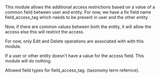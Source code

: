 This module allows the additional access restrictions based on a value of
a common field between user and entity. For now, we have a fix field name
field_access_tag which needs to be present in user and the other entity.

Now, if there are common values between both the entity, it will allow the
access else this will restrict the access.

For now, only Edit and Delete operations are associated with with this module.

If a user or other entity doesn't have a value for the access field. This
module will do nothing.

Allowed field types for field_access_tag. (taxonomy term refernce).

